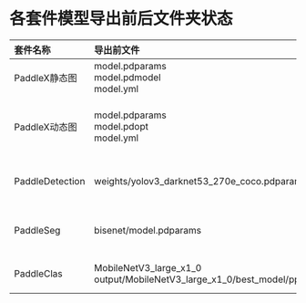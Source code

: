 # 各套件模型导出前后文件夹状态

| 套件名称 | 导出前文件 | 导出后文件 |
| :-- | :-- | :-- |
| PaddleX静态图 | model.pdparams<br>model.pdmodel<br>model.yml | __ model__<br>__ params__<br>model.yml |
| PaddleX动态图 | model.pdparams<br>model.pdopt<br>model.yml | model.pdmodel<br>model.pdiparams<br>model.pdiparams.info<br>model.yml<br>pipeline.yml |
| PaddleDetection | weights/yolov3_darknet53_270e_coco.pdparams |  infer_cfg.yml<br>model.pdiparams<br>model.pdiparams.info<br>model.pdmodel |
| PaddleSeg | bisenet/model.pdparams | deploy.yaml<br>model.pdiparams<br>model.pdiparams.info<br>model.pdmodel |
| PaddleClas | MobileNetV3_large_x1_0<br>output/MobileNetV3_large_x1_0/best_model/ppcls | model.pdiparams<br>model.pdiparams.info<br>model.pdmodel |
